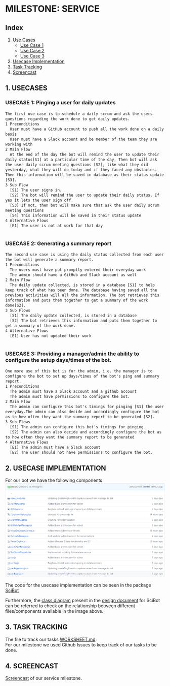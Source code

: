 # MILESTONE: SERVICE

## Index
1. [Use Cases](#usecase)
	* [Use Case 1](#usecase1)
	* [Use Case 2](#usecase2)
	* [Use Case 3](#usecase3)
2. [Usecase Implementation](#implement)
3. [Task Tracking](#track)
4. [Screencast](#screencast)

## <a name="usecase"></a> 1. USECASES

### <a name="usecase1"></a> USECASE 1: Pinging a user for daily updates

```
The first use case is to schedule a daily scrum and ask the users questions regarding the work done to get daily updates.
1 Preconditions
  User must have a GitHub account to push all the work done on a daily basis
  User must have a Slack account and be member of the team they are working with
2 Main Flow
  At the end of the day the bot will remind the user to update their daily status[S1] at a particular time of the day, Then bot will ask the user daily scrum meeting questions [S2], like what they did yesterday, what they will do today and if they faced any obstacles. Then this information will be saved in database as their status update [S3].
3 Sub Flow
  [S1] The user signs in.
  [S2] The bot will remind the user to update their daily status. If yes it lets the user sign off.
  [S3] If not, then bot will make sure that ask the user daily scrum meeting questions
  [S4] This information will be saved in their status update
4 Alternative Flows
  [E1] The user is not at work for that day
  
```

### <a name="usecase2"></a> USECASE 2: Generating a summary report
```
The second use case is using the daily status collected from each user the bot will generate a summary report.
1 Preconditions
  The users must have put promptly entered their everyday work
  The admin should have a GitHub and Slack account as well
2 Main Flow
  The daily update collected, is stored in a database [S1] to help keep track of what has been done. The database having saved all the previous activities will all the information, The bot retrieves this information and puts them together to get a summary of the work done[S2].
3 Sub Flows
  [S1] The daily update collected, is stored in a database
  [S2] The bot retrieves this information and puts them together to get a summary of the work done.
4 Alternative Flows
  [E1] User has not updated their work
  
```

### <a name="usecase3"></a> USECASE 3: Providing a manager/admin the ability to configure the setup days/times of the bot.
```
One more use of this bot is for the admin, i.e. the manager is to configure the bot to set up days/times of the bot's ping and summary report.
1 Preconditions
  The admin must have a Slack account and a github account
  The admin must have permissions to configure the bot.
2 Main Flow
  The admin can configure this bot's timings for pinging [S1] the user everyday.The admin can also decide and accordingly configure the bot as to how often they want the summary report to be generated [S2].
3 Sub Flows
  [S1] The admin can configure this bot's timings for pinging
  [S2] The admin can also decide and accordingly configure the bot as to how often they want the summary report to be generated
4 Alternative Flows
  [E1] The admin must have a Slack account
  [E2] The user should not have permissions to configure the bot.

```
## <a name="implement"></a> 2. USECASE IMPLEMENTATION
For our bot we have the following components
![img name](Images/Bot_Implementation_components.png)

The code for the usecase implementation can be seen in the package [SciBot](https://github.ncsu.edu/nkumar8/CSC510_F17_Project/tree/master/SciBot)

Furthermore, the [class diagram](https://github.ncsu.edu/nkumar8/CSC510_F17_Project/blob/master/ClassDiagram/ClassDiagram.jpg) present in the [design document](https://github.ncsu.edu/nkumar8/CSC510_F17_Project/blob/master/DESIGN.md) for SciBot can be referred to check on the relationship between different files/components available in the image above.

## <a name="track"></a> 3. TASK TRACKING

The file to track our tasks [WORKSHEET.md](https://github.ncsu.edu/nkumar8/CSC510_F17_Project/blob/master/WORKSHEET.md).  
For our milestone we used Github Issues to keep track of our tasks to be done.

## <a name="screencast"></a> 4. SCREENCAST

[Screencast](https://goo.gl/wXkosF) of our service milestone.

